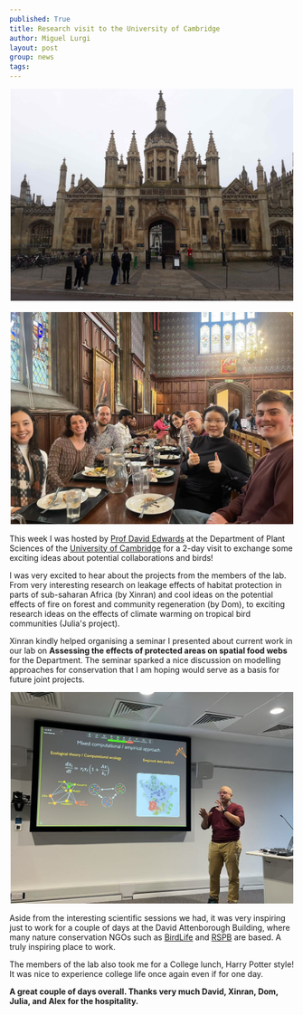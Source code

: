 ```yaml
---
published: True
title: Research visit to the University of Cambridge
author: Miguel Lurgi
layout: post
group: news
tags: 
---
```


<p style="text-align:center;"><img src="/static/img/news/2025_Cambridge_1.jpg" alt="Kings" class="img-fluid" width="500"> &nbsp; <img src="/static/img/news/2025_Cambridge_2.jpg" alt="college dinner" class="img-fluid" width="500"> </p>

This week I was hosted by [Prof David Edwards](https://www.plantsci.cam.ac.uk/staff/professor-david-edwards) at the Department of Plant Sciences of the [University of Cambridge](https://www.cam.ac.uk/) for a 2-day visit to exchange some exciting ideas about potential collaborations and birds! 

I was very excited to hear about the projects from the members of the lab. From very interesting research on leakage effects of habitat protection in parts of sub-saharan Africa (by Xinran) and cool ideas on the potential effects of fire on forest and community regeneration (by Dom), to exciting research ideas on the effects of climate warming on tropical bird communities (Julia's project).

Xinran kindly helped organising a seminar I presented about current work in our lab on **Assessing the effects of protected areas on spatial food webs** for the Department. The seminar sparked a nice discussion on modelling approaches for conservation that I am hoping would serve as a basis for future joint projects.

<p style="text-align:center;"><img src="/static/img/news/2025_Cambridge_3.jpg" alt="Presentation" class="img-fluid" width="500"></p>

Aside from the interesting scientific sessions we had, it was very inspiring just to work for a couple of days at the David Attenborough Building, where many nature conservation NGOs such as [BirdLife](https://www.birdlife.org/) and [RSPB](https://www.rspb.org.uk/) are based. A truly inspiring place to work.

The members of the lab also took me for a College lunch, Harry Potter style! It was nice to experience college life once again even if for one day.

**A great couple of days overall. Thanks very much David, Xinran, Dom, Julia, and Alex for the hospitality.** 
